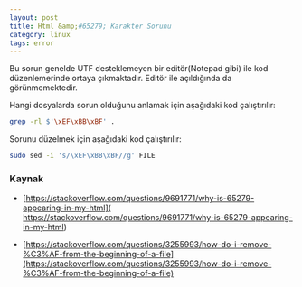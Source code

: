 ```yaml
---
layout: post
title: Html &amp;#65279; Karakter Sorunu
category: linux
tags: error
---
```


Bu sorun genelde UTF desteklemeyen bir editör(Notepad gibi) ile kod düzenlemerinde ortaya çıkmaktadır. Editör ile açıldığında da görünmemektedir.

Hangi dosyalarda sorun olduğunu anlamak için aşağıdaki kod çalıştırılır:

```sh
grep -rl $'\xEF\xBB\xBF' .
```

Sorunu düzelmek için aşağıdaki kod çalıştırılır:

```sh
sudo sed -i 's/\xEF\xBB\xBF//g' FILE
```

### Kaynak

- [https://stackoverflow.com/questions/9691771/why-is-65279-appearing-in-my-html](
https://stackoverflow.com/questions/9691771/why-is-65279-appearing-in-my-html)

- [https://stackoverflow.com/questions/3255993/how-do-i-remove-%C3%AF-from-the-beginning-of-a-file](https://stackoverflow.com/questions/3255993/how-do-i-remove-%C3%AF-from-the-beginning-of-a-file)
